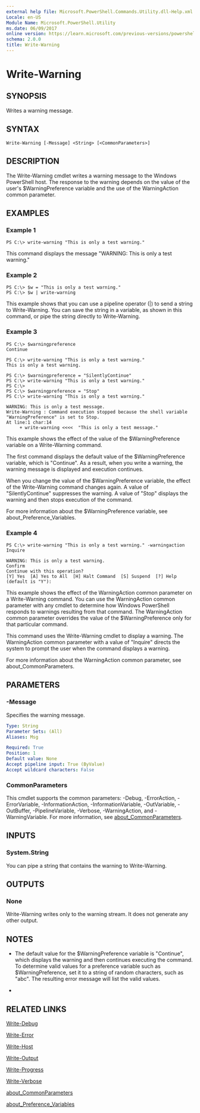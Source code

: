 ```yaml
---
external help file: Microsoft.PowerShell.Commands.Utility.dll-Help.xml
Locale: en-US
Module Name: Microsoft.PowerShell.Utility
ms.date: 06/09/2017
online version: https://learn.microsoft.com/previous-versions/powershell/module/Microsoft.PowerShell.Utility/write-warning?view=powershell-4.0&WT.mc_id=ps-gethelp
schema: 2.0.0
title: Write-Warning
---
```


# Write-Warning

## SYNOPSIS
Writes a warning message.

## SYNTAX

```
Write-Warning [-Message] <String> [<CommonParameters>]
```

## DESCRIPTION
The Write-Warning cmdlet writes a warning message to the Windows PowerShell host.
The response to the warning depends on the value of the user's $WarningPreference variable and the use of the WarningAction common parameter.

## EXAMPLES

### Example 1
```
PS C:\> write-warning "This is only a test warning."
```

This command displays the message "WARNING: This is only a test warning."

### Example 2
```
PS C:\> $w = "This is only a test warning."
PS C:\> $w | write-warning
```

This example shows that you can use a pipeline operator (|) to send a string to Write-Warning.
You can save the string in a variable, as shown in this command, or pipe the string directly to Write-Warning.

### Example 3
```
PS C:\> $warningpreference
Continue

PS C:\> write-warning "This is only a test warning."
This is only a test warning.

PS C:\> $warningpreference = "SilentlyContinue"
PS C:\> write-warning "This is only a test warning."
PS C:\>
PS C:\> $warningpreference = "Stop"
PS C:\> write-warning "This is only a test warning."

WARNING: This is only a test message.
Write-Warning : Command execution stopped because the shell variable "WarningPreference" is set to Stop.
At line:1 char:14
     + write-warning <<<<  "This is only a test message."
```

This example shows the effect of the value of the $WarningPreference variable on a Write-Warning command.

The first command displays the default value of the $WarningPreference variable, which is "Continue".
As a result, when you write a warning, the warning message is displayed and execution continues.

When you change the value of the $WarningPreference variable, the effect of the Write-Warning command changes again.
A value of "SilentlyContinue" suppresses the warning.
A value of "Stop" displays the warning and then stops execution of the command.

For more information about the $WarningPreference variable, see about_Preference_Variables.

### Example 4
```
PS C:\> write-warning "This is only a test warning." -warningaction Inquire

WARNING: This is only a test warning.
Confirm
Continue with this operation?
[Y] Yes  [A] Yes to All  [H] Halt Command  [S] Suspend  [?] Help (default is "Y"):
```

This example shows the effect of the WarningAction common parameter on a Write-Warning command.
You can use the WarningAction common parameter with any cmdlet to determine how Windows PowerShell responds to warnings resulting from that command.
The WarningAction common parameter overrides the value of the $WarningPreference only for that particular command.

This command uses the Write-Warning cmdlet to display a warning.
The WarningAction common parameter with a value of "Inquire" directs the system to prompt the user when the command displays a warning.

For more information about the WarningAction common parameter, see about_CommonParameters.

## PARAMETERS

### -Message
Specifies the warning message.

```yaml
Type: String
Parameter Sets: (All)
Aliases: Msg

Required: True
Position: 1
Default value: None
Accept pipeline input: True (ByValue)
Accept wildcard characters: False
```

### CommonParameters
This cmdlet supports the common parameters: -Debug, -ErrorAction, -ErrorVariable, -InformationAction, -InformationVariable, -OutVariable, -OutBuffer, -PipelineVariable, -Verbose, -WarningAction, and -WarningVariable. For more information, see [about_CommonParameters](https://go.microsoft.com/fwlink/?LinkID=113216).

## INPUTS

### System.String
You can pipe a string that contains the warning to Write-Warning.

## OUTPUTS

### None
Write-Warning writes only to the warning stream.
It does not generate any other output.

## NOTES
* The default value for the $WarningPreference variable is "Continue", which displays the warning and then continues executing the command. To determine valid values for a preference variable such as $WarningPreference, set it to a string of random characters, such as "abc". The resulting error message will list the valid values.

*

## RELATED LINKS

[Write-Debug](Write-Debug.md)

[Write-Error](Write-Error.md)

[Write-Host](Write-Host.md)

[Write-Output](Write-Output.md)

[Write-Progress](Write-Progress.md)

[Write-Verbose](Write-Verbose.md)

[about_CommonParameters](../Microsoft.PowerShell.Core/About/about_CommonParameters.md)

[about_Preference_Variables](../Microsoft.PowerShell.Core/About/about_Preference_Variables.md)


